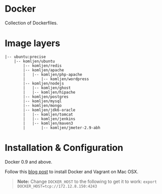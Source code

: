 Docker
======

Collection of Dockerfiles.

Image layers
======

    |-- ubuntu:precise
	    |-- komljen/ubuntu
	        |-- komljen/redis
	        |-- komljen/apache
	        |   |-- komljen/php-apache
	        |       |-- komljen/wordpress
	        |-- komljen/nodejs
	        |   |-- komljen/ghost
	        |   |-- komljen/hipache
	        |-- komljen/postgres
	        |-- komljen/mysql
	        |-- komljen/mongo
	        |-- komljen/jdk6-oracle
	        |   |-- komljen/tomcat
	        |   |-- komljen/jenkins
	        |   |-- komljen/maven3
	        |       |-- komljen/jmeter-2.9-abh

Installation & Configuration
======

Docker 0.9 and above.

Follow this [blog post](http://www.siliconfidential.com/articles/docker-coreos-osx/) to install Docker and Vagrant on Mac OSX.

> **Note:** Change `DOCKER_HOST` to the following to get it to work: `export DOCKER_HOST=tcp://172.12.8.150:4243`
